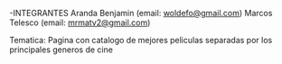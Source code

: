 -INTEGRANTES
Aranda Benjamin (email: woldefo@gmail.com)
Marcos Telesco (email: mrmatv2@gmail.com)

Tematica: Pagina con catalogo de mejores peliculas separadas por los principales generos de cine

